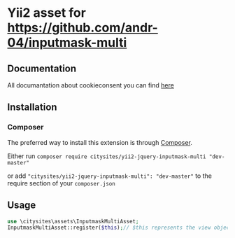 # Yii2 asset for https://github.com/andr-04/inputmask-multi

## Documentation

All documantation about cookieconsent you can find [here](https://github.com/trentrichardson/jQuery-Timepicker-Addon)

## Installation

### Composer

The preferred way to install this extension is through [Composer](http://getcomposer.org/).

Either run ```composer require citysites/yii2-jquery-inputmask-multi "dev-master"```

or add ```"citysites/yii2-jquery-inputmask-multi": "dev-master"``` to the require section of your ```composer.json```

## Usage

```php
use \citysites\assets\InputmaskMultiAsset;
InputmaskMultiAsset::register($this);// $this represents the view object
```
